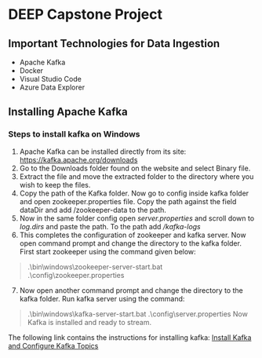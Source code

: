 # DEEP Capstone Project
## Important Technologies for Data Ingestion
- Apache Kafka
- Docker
- Visual Studio Code
- Azure Data Explorer

## Installing Apache Kafka
### Steps to install kafka on Windows
1. Apache Kafka can be installed directly from its site:
  https://kafka.apache.org/downloads
2. Go to the Downloads folder found on the website and select Binary file.
3. Extract the file and move the extracted folder to the directory where you wish to keep the files.
4. Copy the path of the Kafka folder. Now go to config inside kafka folder and open zookeeper.properties file. Copy the path against the field dataDir and add /zookeeper-data to the path.
5. Now in the same folder config open *server.properties* and scroll down to *log.dirs* and paste the path. To the path add */kafka-logs*
6. This completes the configuration of zookeeper and kafka server. Now open command prompt and change the directory to the kafka folder. First start zookeeper using the command given below:
> .\bin\windows\zookeeper-server-start.bat .\config\zookeeper.properties
7. Now open another command prompt and change the directory to the kafka folder. Run kafka server using the command:
> .\bin\windows\kafka-server-start.bat .\config\server.properties
Now Kafka is installed and ready to stream.

The following link contains the instructions for installing kafka:
[Install Kafka and Configure Kafka Topics](https://www.geeksforgeeks.org/how-to-install-and-run-apache-kafka-on-windows/)
